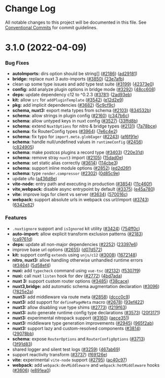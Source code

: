 # Change Log

All notable changes to this project will be documented in this file.
See [Conventional Commits](https://conventionalcommits.org) for commit guidelines.

# 3.1.0 (2022-04-09)


### Bug Fixes

* **autoImports:** dirs option should be string[] ([#2186](https://github.com/nuxt/framework/issues/2186)) ([ad29181](https://github.com/nuxt/framework/commit/ad2918195b18d8606952f2e9d288dc3f2eb424ee))
* **bridge:** replace nuxt 3 auto-imports ([#3850](https://github.com/nuxt/framework/issues/3850)) ([23e7afb](https://github.com/nuxt/framework/commit/23e7afb5eccf50155a5ff775791a0b5d967ffda3))
* clean up some type issues and add type test suite ([#3199](https://github.com/nuxt/framework/issues/3199)) ([42373e0](https://github.com/nuxt/framework/commit/42373e060d61d47e9c94313c273c297656d3af22))
* **config:** add analyze plugin options in bridge mode ([#3292](https://github.com/nuxt/framework/issues/3292)) ([48cc608](https://github.com/nuxt/framework/commit/48cc6086e46fefd23e0d4f3d17b9759a6b8cbbf2))
* **deps:** update dependency c12 to ^0.2.3 ([#3781](https://github.com/nuxt/framework/issues/3781)) ([2ad93eb](https://github.com/nuxt/framework/commit/2ad93eb34db6dc1a1c1b077fa4de20cb3e9c4b2d))
* **kit:** allow `src` for `addPluginTemplate` ([#3542](https://github.com/nuxt/framework/issues/3542)) ([e12d2e9](https://github.com/nuxt/framework/commit/e12d2e9405a877c871418051e496f37dad0510a2))
* **pkg:** add implicit dependencies ([#3682](https://github.com/nuxt/framework/issues/3682)) ([5c9cf9c](https://github.com/nuxt/framework/commit/5c9cf9cf9e308b7556742e69601a6fde3be191c2))
* **schema, nuxt3:** export meta types from schema ([#2103](https://github.com/nuxt/framework/issues/2103)) ([834532b](https://github.com/nuxt/framework/commit/834532bf71439338b179b0a633f5446c58181d9a))
* **schema:** allow strings in plugin config ([#2160](https://github.com/nuxt/framework/issues/2160)) ([c347b6c](https://github.com/nuxt/framework/commit/c347b6cc8afe49068ddc0aaf48aa3cf8c83c4e68))
* **schema:** allow untyped keys in nuxt config ([#3527](https://github.com/nuxt/framework/issues/3527)) ([33ffd8b](https://github.com/nuxt/framework/commit/33ffd8be0a4725d03ee745520f845060ee0e1a22))
* **schema:** extend `NuxtOptions` for nitro & bridge types ([#2131](https://github.com/nuxt/framework/issues/2131)) ([7a78bce](https://github.com/nuxt/framework/commit/7a78bce44965a51942dbfe9d924b4f941c304f33))
* **schema:** fix RouterConfig types ([#3964](https://github.com/nuxt/framework/issues/3964)) ([7e6c4e2](https://github.com/nuxt/framework/commit/7e6c4e2d5bbb27f0fda38b4c6f1b0462e8d83416))
* **schema:** fix typo for `import.meta.globEager` ([#2243](https://github.com/nuxt/framework/issues/2243)) ([af6f91e](https://github.com/nuxt/framework/commit/af6f91e8fee2ec0542706bcd2dc661483fafae4f))
* **schema:** handle null/undefined values in `runtimeConfig` ([#2456](https://github.com/nuxt/framework/issues/2456)) ([c824905](https://github.com/nuxt/framework/commit/c824905b99c66af219a6cc2336d4f40adfc4e6de))
* **schema:** make postcss plugins a record type ([#3403](https://github.com/nuxt/framework/issues/3403)) ([720e31d](https://github.com/nuxt/framework/commit/720e31d49889caa2928b51daec4e6aa417184f06))
* **schema:** remove stray `nuxt3` import ([#2105](https://github.com/nuxt/framework/issues/2105)) ([15dad0e](https://github.com/nuxt/framework/commit/15dad0e0394aa889acd862ba98c5e548f4bb1042))
* **schema:** set static alias correctly ([#3614](https://github.com/nuxt/framework/issues/3614)) ([114cbe3](https://github.com/nuxt/framework/commit/114cbe33d05846d33ceed2819a413b9780475bec))
* **schema:** support inline module options ([#2852](https://github.com/nuxt/framework/issues/2852)) ([ed2d26f](https://github.com/nuxt/framework/commit/ed2d26f1b51158ae90b8a6d7f6dca1f24ea38f67))
* **schema:** type `render.compressor` ([#2302](https://github.com/nuxt/framework/issues/2302)) ([0d85c9e](https://github.com/nuxt/framework/commit/0d85c9ef77360fc1e56450039dc8436bd2390c69))
* update ufo ([a436d8e](https://github.com/nuxt/framework/commit/a436d8e0dc1db3eb1b72e1613619632fd3e6dfca))
* **vite-node:** entry path and executing in production ([#3854](https://github.com/nuxt/framework/issues/3854)) ([11c460f](https://github.com/nuxt/framework/commit/11c460fa99a6591a3ec8c1d7a5f062f06d990013))
* **vite,webpack:** disable async entrypoint by default ([#3375](https://github.com/nuxt/framework/issues/3375)) ([e45a780](https://github.com/nuxt/framework/commit/e45a780714c1ba44807ba6dbce3f2b5209ec0339))
* **vite:** improve logs for client vs server ([#3634](https://github.com/nuxt/framework/issues/3634)) ([570016c](https://github.com/nuxt/framework/commit/570016c143d321a78deb1d2fb3abc2238b1b731a))
* **webpack:** support absolute urls in webpack css url/import ([#3743](https://github.com/nuxt/framework/issues/3743)) ([6342e82](https://github.com/nuxt/framework/commit/6342e823a1c373f3ad85f7665cf534b457920b27))


### Features

* `.nuxtignore` support and `isIgnored` kit utility ([#3424](https://github.com/nuxt/framework/issues/3424)) ([754ff0c](https://github.com/nuxt/framework/commit/754ff0c9e7eaf3914090fbe51691b59250571eb4))
* **auto-import:** allow explicit transform exclusion patterns ([#2183](https://github.com/nuxt/framework/issues/2183)) ([ca9761d](https://github.com/nuxt/framework/commit/ca9761df9e22b54207321f1c9b3f997ad331e3c5))
* **deps:** update all non-major dependencies ([#2252](https://github.com/nuxt/framework/issues/2252)) ([23397e6](https://github.com/nuxt/framework/commit/23397e603c97b3a5b75b035ce72dbc633bbb13a5))
* improve base url options ([#2655](https://github.com/nuxt/framework/issues/2655)) ([d07d572](https://github.com/nuxt/framework/commit/d07d572263b45108e2a98a9924bf0d8dcba902fa))
* **kit:** support config `extends` using `unjs/c12` ([#3008](https://github.com/nuxt/framework/issues/3008)) ([1672148](https://github.com/nuxt/framework/commit/1672148a87106591c2af6627f7d1c76f5fa81d2e))
* **nitro, nuxt3:** allow handling otherwise unhandled runtime errors ([#3464](https://github.com/nuxt/framework/issues/3464)) ([5d58ef4](https://github.com/nuxt/framework/commit/5d58ef48afb513564e5ca9ec42007eef56b2461b))
* **nuxi:** add `typecheck` command using `vue-tsc` ([#2132](https://github.com/nuxt/framework/issues/2132)) ([f5307f9](https://github.com/nuxt/framework/commit/f5307f9d1390de851cfba4d57799188cd54dc418))
* **nuxi:** call nuxt `listen` hook for dev ([#2772](https://github.com/nuxt/framework/issues/2772)) ([4bd7ada](https://github.com/nuxt/framework/commit/4bd7adae4a7d43f7b906abec1149688d307954a3))
* **nuxt 3:** support custom router options ([#3485](https://github.com/nuxt/framework/issues/3485)) ([f38cace](https://github.com/nuxt/framework/commit/f38cacec0f7ceba448c6375d4cebd996a6ad42e9))
* **nuxt3,bridge:** add automatic schema augmentation declaration ([#3096](https://github.com/nuxt/framework/issues/3096)) ([7825e2a](https://github.com/nuxt/framework/commit/7825e2aa125a6ce9a02f4353005d02f03854b7bb))
* **nuxt3:** add middleware via route meta ([#2858](https://github.com/nuxt/framework/issues/2858)) ([dccc0c9](https://github.com/nuxt/framework/commit/dccc0c9c6faa86533ef4bcfb0117232ec631f65a))
* **nuxt3:** add support for `definePageMeta` macro ([#2678](https://github.com/nuxt/framework/issues/2678)) ([93ef422](https://github.com/nuxt/framework/commit/93ef422b5d3c86b6fefd6df5ff077f7e98648c3e))
* **nuxt3:** allow disabling vue type shims ([#2773](https://github.com/nuxt/framework/issues/2773)) ([f219f63](https://github.com/nuxt/framework/commit/f219f635adce72ea1158065fd4d6a5d6a7a5243e))
* **nuxt3:** auto generate runtime config type declarations ([#3573](https://github.com/nuxt/framework/issues/3573)) ([20f3171](https://github.com/nuxt/framework/commit/20f31712c1e1e11e57df7d08191459eec2af7e4f))
* **nuxt3:** experimental nitropack support ([#3160](https://github.com/nuxt/framework/issues/3160)) ([aece351](https://github.com/nuxt/framework/commit/aece3518b541663c1731160e42e26e6ac7c79ce8))
* **nuxt3:** middleware type generation improvements ([#2945](https://github.com/nuxt/framework/issues/2945)) ([965f2ab](https://github.com/nuxt/framework/commit/965f2abaeed72ac357710069e5a1567034930d21))
* **nuxt3:** support lazy and custom-resolved components ([#3814](https://github.com/nuxt/framework/issues/3814)) ([29078bb](https://github.com/nuxt/framework/commit/29078bba74987a5febfe769cb3454c1837ea7cff))
* **schema:** expose `RouterOptions` and `RouterConfigOptions` ([#3713](https://github.com/nuxt/framework/issues/3713)) ([3f91d83](https://github.com/nuxt/framework/commit/3f91d83a79bf501a26050acef87c6af4155e14e9))
* shared logger and silent test logs ([#3259](https://github.com/nuxt/framework/issues/3259)) ([467ab69](https://github.com/nuxt/framework/commit/467ab693b987c57efe3a8f2bcccda2464bd2f27e))
* support reactivity transform ([#3737](https://github.com/nuxt/framework/issues/3737)) ([f69126e](https://github.com/nuxt/framework/commit/f69126e8f4adb71bbed55990c97c6e2f9bdd7dec))
* **vite:** experimental `vite-node` support ([#2795](https://github.com/nuxt/framework/issues/2795)) ([ac40c97](https://github.com/nuxt/framework/commit/ac40c9746cc516ab117e9edca1c8260a7fbd83dd))
* **webpack:** add `webpack:devMiddleware` and `webpack:hotMiddleware` hooks ([#3606](https://github.com/nuxt/framework/issues/3606)) ([e891ea0](https://github.com/nuxt/framework/commit/e891ea0cca70ba3899b3d9579819c3730cfca065))
